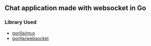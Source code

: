 ## Chat application made with websocket in Go

### Library Used
* [gorilla/mux](https://github.com/gorilla/mux)
* [gorilla/websocket](https://github.com/gorilla/websocket)

